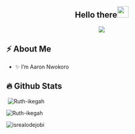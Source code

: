 <h2 align="center">Hello there<img src = "https://raw.githubusercontent.com/MartinHeinz/MartinHeinz/master/wave.gif" width = 30px></h2>

<!-- Animation Typing -->

<p align="center">
  <a href="https://github.com/DenverCoder1/readme-typing-svg"><img src="https://readme-typing-svg.herokuapp.com?font=Fira+Code&pause=1100&width=500&lines=I'm+Aaron+Nwokoro.;I'm+a+Backend+Developer,+Software+Engineer;"></a>
</p>

<!-- Animation Typing: END -->


<!-- Profile Views

<p align="left">
  <img src="https://komarev.com/ghpvc/?username=Maxiron&label=Profile%20views&color=0e75b6&style=flat" alt="isrealodejobi" />
</p>

Profile Views: END -->



<!--Image Gif
<img  src="https://user-images.githubusercontent.com/105108549/190127191-945c97b4-f2e8-47fe-b1da-ff678d31c0ed.gif" height="290px" align="right" />

About me section -->

<h2>⚡️ About Me</h2>

<ul>
  <li>✨ I’m Aaron Nwokoro </li>
  <!---
  <li>🔭  I bring my strong aptitude for analytical thinking, disciplined problem-solving, collaborative style, and strong communication skills.</a>
  
  <li>💬 I'm passionate about building sustainable tech communities, especially in the Open-Source space.</li>
  
  <li>🎉🌱 Fun Fact : I love contributing to open source project, and i'm also a  <a href="https://stars.github.com/profiles/ruth-ikegah/">Github star</li>
-->
</ul>

<!-- About me section: END -->

<!-- Conecct section 

<h2>Connect with me</h3>
    <p>
       <a href="https://www.linkedin.com/in/ruth-ikegah/"><img src="https://img.shields.io/badge/-Ruth%20Ikegah%20-blue?style=plastic&amp;labelColor=blue&amp;logo=LinkedIn&amp;link=www.linkedin.com/in/adeoluwa-agbakosi-687023219" alt="LinkedIn Badge"></a> 
       <a href="https://twitter.com/IkegahRuth/"><img src="https://img.shields.io/badge/-IkegahRuth-informational?style=plastic&amp;labelColor=informational&amp;logo=Twitter&amp;link=https://twitter.com/Dev_180Memes" alt="Twitter Badge"></a>
        <a href="mailto:ruthikegah1@gmail.com"><img src="https://img.shields.io/badge/-Ruth%20Ikegah-fff?style=plastic&amp;labelColor=fff&amp;logo=Gmail&amp;link=mailto:adeoluwaagbakosi@gmail.com" alt="Gmail Badge"></a> */
   </p>
   
 Conecct section: END -->


<!-- Github Stats -->


## :fire: Github Stats


<p>&nbsp;<img align="center" src="https://github-readme-stats.vercel.app/api?username=Maxiron&show_icons=true&locale=en&theme=tokyonight" alt="Ruth-ikegah" /></p>

<p><img align="center" src="https://github-readme-streak-stats.herokuapp.com/?user=Maxiron&&theme=tokyonight" alt="Ruth-ikegah" /></p>


<!-- Github Stats: END -->

<!---
**You can check out my blog here**
- [My blog](https://cakebaby.dev/)

-->
<p align="left">
  <img src="https://komarev.com/ghpvc/?username=Aaron-Nwokoro&label=Profile%20views&color=0e75b6&style=flat" alt="isrealodejobi" />
</p>


